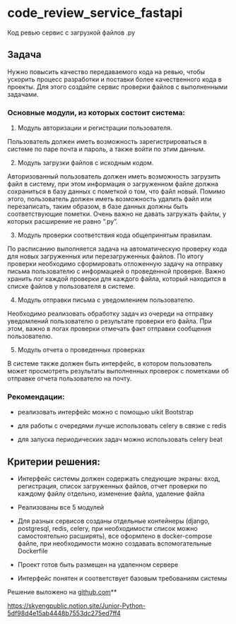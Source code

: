 # code_review_service_fastapi
Код ревью сервис с загрузкой файлов .py


## Задача

Нужно повысить качество передаваемого кода на ревью, чтобы ускорить процесс разработки и поставки более качественного кода в проекты. Для этого создайте сервис проверки файлов с выполненными задачами.

### Основные модули, из которых состоит система:

1. Модуль авторизации и регистрации пользователя.

Пользователь должен иметь возможность зарегистрироваться в системе по паре почта и пароль, а также войти по этим данным.

2. Модуль загрузки файлов с исходным кодом.

Авторизованный пользователь должен иметь возможность загрузить файл в систему, при этом информация о загруженном файле должна сохраниться в базу данных с пометкой о том, что файл новый. Помимо этого, пользователь должен иметь возможность удалить файл или перезаписать, таким образом, в базе данных должны быть соответствующие пометки. Очень важно не давать загружать файлы, у которых расширение не равно “.py”.

3. Модуль проверки соответствия кода общепринятым правилам.

По расписанию выполняется задача на автоматическую проверку кода для новых загруженных или перезагруженных файлов. По итогу проверки необходимо сформировать отложенную задачу на отправку письма пользователю с информацией о проведенной проверке. Важно хранить лог каждой проверки для каждого файла, который находится в списке файлов у пользователя в системе.

4. Модуль отправки письма с уведомлением пользователю.

Необходимо реализовать обработку задач из очереди на отправку уведомлений пользователю о результате проверки его файла. При этом, важно в логах проверки отмечать факт отправки сообщения пользователю.

5. Модуль отчета о проведенных проверках

В системе также должен быть интерфейс, в котором пользователь может просмотреть результаты выполненных проверок с пометками об отправке отчета пользователю на почту.

### Рекомендации:

- реализовать интерфейс можно с помощью uikit Bootstrap
    
- для работы с очередями лучше использовать celery в связке с redis
    
- для запуска периодических задач можно использовать celery beat
    

## Критерии решения:

- Интерфейс системы должен содержать следующие экраны: вход, регистрация, список загруженных файлов, отчет проверки по каждому файлу отдельно, изменение файла, удаление файла
    
- Реализованы все 5 модулей
    
- Для разных сервисов созданы отдельные контейнеры (django, postgresql, redis, celery, при необходимости список можно самостоятельно расширять), все оформлено в docker-compose файле, при необходимости можно создавать вспомогательные Dockerfile
    
- Проект готов быть размещен на удаленном сервере
    
- Интерфейс понятен и соответствует базовым требованиям системы
    

Решение выложено на [github.com](http://github.com/)**

https://skyengpublic.notion.site/Junior-Python-5df98d4e15ab4448b7553dc275ed7ff4
